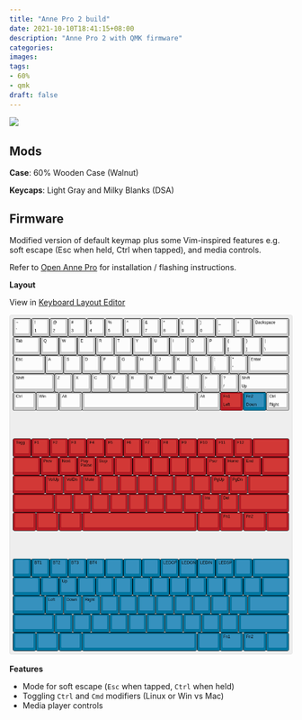 ```yaml
---
title: "Anne Pro 2 build"
date: 2021-10-10T18:41:15+08:00
description: "Anne Pro 2 with QMK firmware"
categories:
images:
tags:
- 60%
- qmk
draft: false
---
```


![](https://res.cloudinary.com/j4ckofalltrades/image/upload/c_limit,w_830/v1633803184/keebs/annepro2/annepro2_xqpg09.jpg)

## Mods

**Case**: 60% Wooden Case (Walnut)

**Keycaps**: Light Gray and Milky Blanks (DSA)

## Firmware

Modified version of default keymap plus some Vim-inspired features
e.g. soft escape (Esc when held, Ctrl when tapped), and media controls.

Refer to [Open Anne Pro](https://openannepro.github.io/install/)
for installation / flashing instructions.

**Layout**

View in [Keyboard Layout Editor](http://www.keyboard-layout-editor.com/#/gists/f1c23fc1769c9bb0b1872d2272a1f268)

![SofleKeyboard custom keymap](https://raw.githubusercontent.com/j4ckofalltrades/keebs/master/anne-pro-2/assets/annepro2.png)

**Features**

- Mode for soft escape (`Esc` when tapped, `Ctrl` when held) 
- Toggling `Ctrl` and `Cmd` modifiers (Linux or Win vs Mac)
- Media player controls